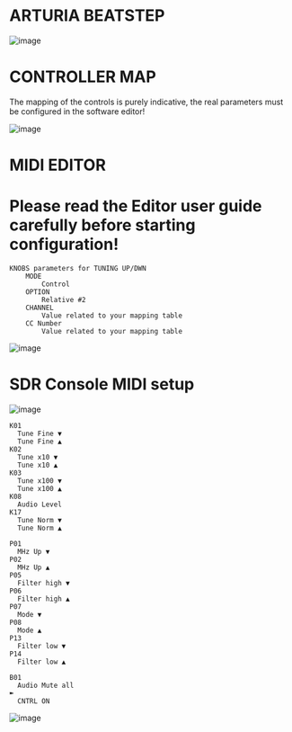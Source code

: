 # ARTURIA BEATSTEP

![image](https://user-images.githubusercontent.com/96939950/147897419-3552f1f6-9d84-49ee-97e0-e9c450cd1b2a.png)


# CONTROLLER MAP
The mapping of the controls is purely indicative, the real parameters must be configured in the software editor!

![image](https://user-images.githubusercontent.com/96939950/147897450-c89de860-e5cd-41d3-aee8-42bed5353591.png)

# MIDI EDITOR
# Please read the Editor user guide carefully before starting configuration!

    KNOBS parameters for TUNING UP/DWN
        MODE
            Control
        OPTION
            Relative #2
        CHANNEL
            Value related to your mapping table
        CC Number
            Value related to your mapping table

![image](https://user-images.githubusercontent.com/96939950/147898828-f6cfbc28-94d7-41cb-b61d-91ebddd455cb.png)

# SDR Console MIDI setup


![image](https://user-images.githubusercontent.com/96939950/147898461-0516f115-1162-4a0d-94bd-18e382dda27b.png)

    K01
      Tune Fine ▼	
      Tune Fine ▲	
    K02	
      Tune x10 ▼	
      Tune x10 ▲	
    K03	
      Tune x100 ▼	
      Tune x100 ▲	
    K08	
      Audio Level		
    K17	
      Tune Norm ▼	
      Tune Norm ▲	

    P01 	
      MHz Up ▼
    P02	
      MHz Up ▲
    P05	
      Filter high ▼		
    P06	
      Filter high ▲
    P07	
      Mode ▼	
    P08	
      Mode ▲	
    P13	
      Filter low ▼	
    P14	
      Filter low ▲	

    B01	
      Audio Mute all
    ➽	
      CNTRL ON



















![image](https://user-images.githubusercontent.com/96939950/147897602-b64cb50a-6104-4001-b4ac-c684f8c170dc.png)
